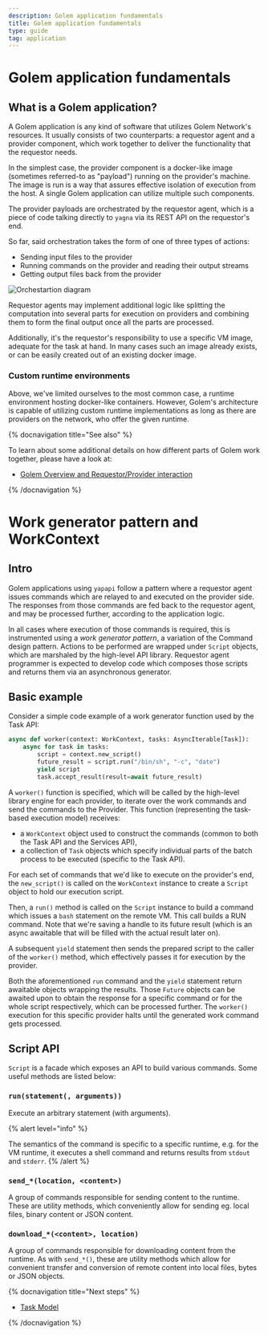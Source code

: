 ```yaml
---
description: Golem application fundamentals
title: Golem application fundamentals
type: guide
tag: application
---
```


# Golem application fundamentals

## What is a Golem application?

A Golem application is any kind of software that utilizes Golem Network's resources.
It usually consists of two counterparts: a requestor agent and a provider component, which work together to deliver the functionality that the requestor needs.

In the simplest case, the provider component is a docker-like image (sometimes referred-to as "payload") running on the provider's machine.
The image is run is a way that assures effective isolation of execution from the host. A single Golem application can utilize multiple such components.

The provider payloads are orchestrated by the requestor agent, which is a piece of code talking directly to `yagna` via its REST API on the requestor's end.

So far, said orchestration takes the form of one of three types of actions:

- Sending input files to the provider
- Running commands on the provider and reading their output streams
- Getting output files back from the provider

![Orchestartion diagram](/tutorial-05.jpg)

Requestor agents may implement additional logic like splitting the computation into several parts for execution on providers and combining them to form the final output once all the parts are processed.

Additionally, it's the requestor's responsibility to use a specific VM image, adequate for the task at hand.
In many cases such an image already exists, or can be easily created out of an existing docker image.

### Custom runtime environments

Above, we've limited ourselves to the most common case, a runtime environment hosting docker-like containers.
However, Golem's architecture is capable of utilizing custom runtime implementations as long as there are providers on the network, who offer the given runtime.

{% docnavigation title="See also" %}

To learn about some additional details on how different parts of Golem work together, please have a look at:

- [Golem Overview and Requestor/Provider interaction](/docs/golem/overview/)

{% /docnavigation %}

# Work generator pattern and WorkContext

## Intro

Golem applications using `yapapi` follow a pattern where a requestor agent issues commands which are relayed to and executed on the provider side.
The responses from those commands are fed back to the requestor agent, and may be processed further, according to the application logic.

In all cases where execution of those commands is required, this is instrumented using a _work generator pattern_, a variation of the Command design pattern.
Actions to be performed are wrapped under `Script` objects, which are marshaled by the high-level API library. Requestor agent programmer is expected to develop code which composes those scripts and returns them via an asynchronous generator.

## Basic example

Consider a simple code example of a work generator function used by the Task API:

```python
async def worker(context: WorkContext, tasks: AsyncIterable[Task]):
    async for task in tasks:
        script = context.new_script()
        future_result = script.run("/bin/sh", "-c", "date")
        yield script
        task.accept_result(result=await future_result)
```

A `worker()` function is specified, which will be called by the high-level library engine for each provider, to iterate over the work commands and send the commands to the Provider. This function (representing the task-based execution model) receives:

- a `WorkContext` object used to construct the commands (common to both the Task API and the Services API),
- a collection of `Task` objects which specify individual parts of the batch process to be executed (specific to the Task API).

For each set of commands that we'd like to execute on the provider's end, the `new_script()` is called on the `WorkContext` instance to create a `Script` object to hold our execution script.

Then, a `run()` method is called on the `Script` instance to build a command which issues a `bash` statement on the remote VM. This call builds a RUN command. Note that we're saving a handle to its future result (which is an async awaitable that will be filled with the actual result later on).

A subsequent `yield` statement then sends the prepared script to the caller of the `worker()` method, which effectively passes it for execution by the provider.

Both the aforementioned `run` command and the `yield` statement return awaitable objects wrapping the results. Those `Future` objects can be awaited upon to obtain the response for a specific command or for the whole script respectively, which can be processed further. The `worker()` execution for this specific provider halts until the generated work command gets processed.

## Script API

`Script` is a facade which exposes an API to build various commands. Some useful methods are listed below:

### `run(statement(, arguments))`

Execute an arbitrary statement (with arguments).

{% alert level="info" %}

The semantics of the command is specific to a specific runtime, e.g. for the VM runtime, it executes a shell command and returns results from `stdout` and `stderr`.
{% /alert %}

### `send_*(location, <content>)`

A group of commands responsible for sending content to the runtime. These are utility methods, which conveniently allow for sending eg. local files, binary content or JSON content.

### `download_*(<content>, location)`

A group of commands responsible for downloading content from the runtime. As with `send_*()`, these are utility methods which allow for convenient transfer and conversion of remote content into local files, bytes or JSON objects.

{% docnavigation title="Next steps" %}

- [Task Model](/docs/creators/python/task-model)

{% /docnavigation %}
